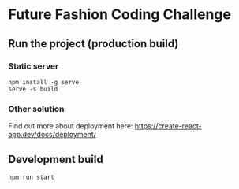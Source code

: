 # Future Fashion Coding Challenge

## Run the project (production build)
### Static server
```
npm install -g serve
serve -s build
```
### Other solution
Find out more about deployment here: https://create-react-app.dev/docs/deployment/

## Development build
`npm run start`
